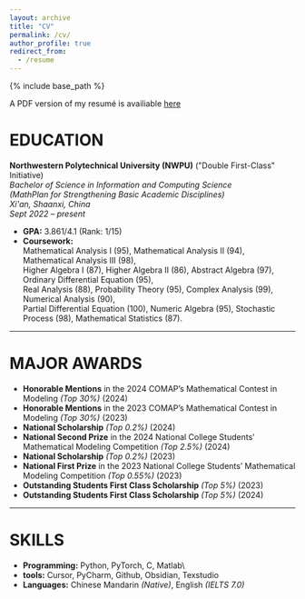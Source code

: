 ```yaml
---
layout: archive
title: "CV"
permalink: /cv/
author_profile: true
redirect_from:
  - /resume
---
```


{% include base_path %}

A PDF version of my resumé is availiable [here](https://github.com/520activater/labi.github.io/blob/master/files/cv.pdf)

# EDUCATION
**Northwestern Polytechnical University (NWPU)** ("Double First-Class" Initiative)  
*Bachelor of Science in Information and Computing Science*  
*(MathPlan for Strengthening Basic Academic Disciplines)*  
*Xi'an, Shaanxi, China*  
*Sept 2022 – present*  

- **GPA:** 3.861/4.1 (Rank: 1/15)
- **Coursework:**  
  Mathematical Analysis I (95), Mathematical Analysis II (94), Mathematical Analysis III (98),  
  Higher Algebra I (87), Higher Algebra II (86), Abstract Algebra (97), Ordinary Differential Equation (95),  
  Real Analysis (88), Probability Theory (95), Complex Analysis (99), Numerical Analysis (90),  
  Partial Differential Equation (100), Numeric Algebra (95), Stochastic Process (98), Mathematical Statistics (87).

---
# MAJOR AWARDS
- **Honorable Mentions** in the 2024 COMAP’s Mathematical Contest in Modeling *(Top 30%)* (2024)
- **Honorable Mentions** in the 2023 COMAP’s Mathematical Contest in Modeling *(Top 30%)* (2023)
- **National Scholarship** *(Top 0.2%)* (2024)
- **National Second Prize** in the 2024 National College Students’ Mathematical Modeling Competition *(Top 2.5%)* (2024)
- **National Scholarship** *(Top 0.2%)* (2023)
- **National First Prize** in the 2023 National College Students’ Mathematical Modeling Competition *(Top 0.55%)* (2023)
- **Outstanding Students First Class Scholarship** *(Top 5%)* (2023)
- **Outstanding Students First Class Scholarship** *(Top 5%)* (2024)

---
# SKILLS
- **Programming:** Python, PyTorch, C, Matlab\
- **tools:** Cursor, PyCharm, Github, Obsidian, Texstudio
- **Languages:** Chinese Mandarin *(Native)*, English *(IELTS 7.0)*
